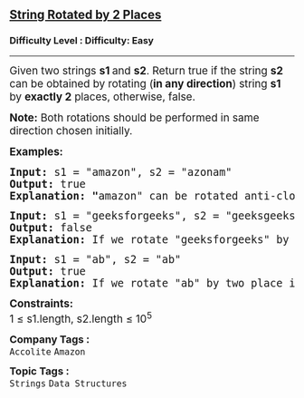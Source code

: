 <h2><a href="https://www.geeksforgeeks.org/problems/check-if-string-is-rotated-by-two-places-1587115620/1?page=1&category=Strings,CPP&sortBy=submissions">String Rotated by 2 Places</a></h2><h3>Difficulty Level : Difficulty: Easy</h3><hr><div class="problems_problem_content__Xm_eO"><p><span style="font-size: 14pt;">Given two strings <strong>s1 </strong>and <strong>s2</strong>. Return true if the string <strong>s2</strong> can be obtained by rotating&nbsp;(<strong>in any direction</strong>) string <strong>s1</strong> by <strong>exactly 2</strong> places, otherwise, false.</span></p>
<p><span style="font-size: 14pt;"><strong>Note:</strong> Both rotations should be performed in same direction chosen initially.</span></p>
<p><span style="font-size: 14pt;"><strong>Examples:</strong></span></p>
<pre><span style="font-size: 14pt;"><strong>Input: </strong>s1 = "amazon", s2 = "azonam"
<strong>Output: </strong>true<strong>
Explanation: "</strong>amazon" can be rotated anti-clockwise by two places, which will make it as "azonam".
</span></pre>
<pre><span style="font-size: 14pt;"><strong>Input: </strong>s1 = "geeksforgeeks", s2 = "geeksgeeksfor"
<strong>Output: </strong>false<strong>
Explanation: </strong>If we rotate "geeksforgeeks" by two place in any direction, we won't get "geeksgeeksfor".<br></span></pre>
<pre><span style="font-size: 14pt;"><strong style="font-size: 14pt;">Input: </strong><span style="font-size: 14pt;">s1 = "ab", s2 = "ab"
</span><strong style="font-size: 14pt;">Output: </strong><span style="font-size: 14pt;">true<br></span><span style="font-size: 18.6667px;"><strong>Explanation:</strong> If we rotate "ab" by two place in any direction, we always get "ab".</span></span></pre>
<p><span style="font-size: 14pt;"><strong>Constraints:</strong><br>1 ≤ s1.length, s2.length ≤ 10<sup>5</sup></span></p></div><p><span style=font-size:18px><strong>Company Tags : </strong><br><code>Accolite</code>&nbsp;<code>Amazon</code>&nbsp;<br><p><span style=font-size:18px><strong>Topic Tags : </strong><br><code>Strings</code>&nbsp;<code>Data Structures</code>&nbsp;